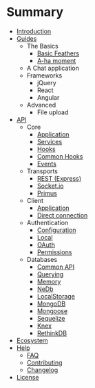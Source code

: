 # Summary

* [Introduction](README.md)
* [Guides](guides/readme.md)
  * The Basics
    * [Basic Feathers](guides/basic.md)
    * [A-ha moment](guides/aha.md)
  * A Chat application
  * Frameworks
    * jQuery
    * React
    * Angular
  * Advanced
    * File upload
* [API](api/readme.md)
  * Core
    * [Application](api/application.md)
    * [Services](api/services.md)
    * [Hooks](api/hooks.md)
    * [Common Hooks](api/hooks-common.md)
    * [Events](api/events.md)
  * Transports
    * [REST (Express)](api/rest.md)
    * [Socket.io](api/socketio.md)
    * [Primus](api/primus.md)
  * Client
    * [Application](api/client/app.md)
    * [Direct connection](api/client/direct.md)    
  * Authentication
    * [Configuration](api/auth.md)
    * [Local](api/auth-local.md)
    * [OAuth](api/auth-oauth.md)
    * [Permissions](api/auth-permissions.md)
  * Databases
    * [Common API](api/databases/common.md)
    * [Querying](api/databases/querying.md)
    * [Memory](api/databases/memory.md)
    * [NeDb](api/databases/nedb.md)
    * [LocalStorage](api/databases/localstorage.md)
    * [MongoDB](api/databases/mongodb.md)
    * [Mongoose](api/databases/mongoose.md)
    * [Sequelize](api/databases/sequelize.md)
    * [Knex](api/databases/knexjs.md)
    * [RethinkDB](api/databases/rethinkdb.md)
* [Ecosystem](ecosystem/readme.md)
* [Help](help/readme.md)
   * [FAQ](help/faq.md)
   * [Contributing](contributing.md)
   * [Changelog](changelog.md)
* [License](license.md)
